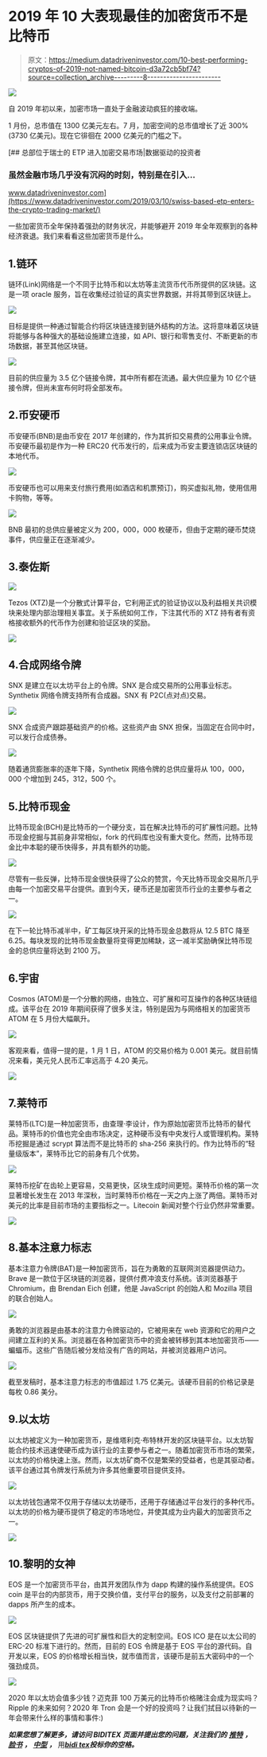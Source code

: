 # 2019 年 10 大表现最佳的加密货币不是比特币

> 原文：<https://medium.datadriveninvestor.com/10-best-performing-cryptos-of-2019-not-named-bitcoin-d3a72cb5bf74?source=collection_archive---------8----------------------->

![](img/171eed900b3b4934e812d074933028e4.png)

自 2019 年初以来，加密市场一直处于金融波动疯狂的接收端。

1 月份，总市值在 1300 亿美元左右。7 月，加密空间的总市值增长了近 300%(3730 亿美元)。现在它徘徊在 2000 亿美元的门槛之下。

[](https://www.datadriveninvestor.com/2019/03/10/swiss-based-etp-enters-the-crypto-trading-market/) [## 总部位于瑞士的 ETP 进入加密交易市场|数据驱动的投资者

### 虽然金融市场几乎没有沉闷的时刻，特别是在引入…

www.datadriveninvestor.com](https://www.datadriveninvestor.com/2019/03/10/swiss-based-etp-enters-the-crypto-trading-market/) 

一些加密货币全年保持着强劲的财务状况，并能够避开 2019 年全年观察到的各种经济衰退。我们来看看这些加密货币是什么。

## 1.链环

链环(Link)网络是一个不同于比特币和以太坊等主流货币代币所提供的区块链。这是一项 oracle 服务，旨在收集经过验证的真实世界数据，并将其带到区块链上。

![](img/acfa2785105110942e9caec838900829.png)

目标是提供一种通过智能合约将区块链连接到链外结构的方法。这将意味着区块链将能够与各种强大的基础设施建立连接，如 API、银行和零售支付、不断更新的市场数据，甚至其他区块链。

![](img/97ee490697fe164ff0cde43352d2b5b7.png)

目前的供应量为 3.5 亿个链接令牌，其中所有都在流通。最大供应量为 10 亿个链接令牌，但尚未宣布何时将全部发布。

## 2.币安硬币

币安硬币(BNB)是由币安在 2017 年创建的，作为其折扣交易费的公用事业令牌。币安硬币最初是作为一种 ERC20 代币发行的，后来成为币安主要连锁店区块链的本地代币。

![](img/64e7c07a7884915625cf2d6186fa52fe.png)

币安硬币也可以用来支付旅行费用(如酒店和机票预订)，购买虚拟礼物，使用信用卡购物，等等。

![](img/02aad0bb1ae5d478c716b192472b7029.png)

BNB 最初的总供应量被定义为 200，000，000 枚硬币，但由于定期的硬币焚烧事件，供应量正在逐渐减少。

## 3.泰佐斯

![](img/79b89ce73259db56682393cfcb937cdd.png)

Tezos (XTZ)是一个分散式计算平台，它利用正式的验证协议以及利益相关共识模块来处理内部治理相关事宜。关于系统如何工作，下注其代币的 XTZ 持有者有资格接收额外的代币作为创建和验证区块的奖励。

![](img/d4be89fd5a05b0684fb46098b1f9c086.png)

## 4.合成网络令牌

SNX 是建立在以太坊平台上的令牌。SNX 是合成交易所的公用事业标志。Synthetix 网络令牌支持所有合成器。SNX 有 P2C(点对点)交易。

![](img/713de9544a6d76c2672abde988fea5b9.png)

SNX 合成资产跟踪基础资产的价格。这些资产由 SNX 担保，当固定在合同中时，可以发行合成债券。

![](img/80926ebb6bca10167fd2943e26f529bd.png)

随着通货膨胀率的逐年下降，Synthetix 网络令牌的总供应量将从 100，000，000 个增加到 245，312，500 个。

## 5.比特币现金

比特币现金(BCH)是比特币的一个硬分支，旨在解决比特币的可扩展性问题。比特币现金挖掘与其前身非常相似，fork 的代码库也没有重大变化。然而，比特币现金比中本聪的硬币快得多，并具有额外的功能。

![](img/139f84ec0fd1c69a0b8b7a81adb8699a.png)

尽管有一些反弹，比特币现金很快获得了公众的赞赏，今天比特币现金交易所几乎由每一个加密交易平台提供。直到今天，硬币还是加密货币行业的主要参与者之一。

![](img/dde8d6d23d8ffd4816fca7279cbc2057.png)

在下一轮比特币减半中，矿工每区块开采的比特币现金总数将从 12.5 BTC 降至 6.25。每块发现的比特币现金数量将变得更加稀缺，这一减半奖励确保比特币现金的总供应量将达到 2100 万。

## 6.宇宙

Cosmos (ATOM)是一个分散的网络，由独立、可扩展和可互操作的各种区块链组成。该平台在 2019 年期间获得了很多关注，特别是因为与网络相关的加密货币 ATOM 在 5 月份大幅飙升。

![](img/17351d046d3e89b84a26f18bb96b54f1.png)

客观来看，值得一提的是，1 月 1 日，ATOM 的交易价格为 0.001 美元。就目前情况来看，美元兑人民币汇率远高于 4.20 美元。

![](img/c9cee5a602c0955c6e2c44763dfae2a2.png)

## 7.莱特币

莱特币(LTC)是一种加密货币，由查理·李设计，作为原始加密货币比特币的替代品。莱特币的价值也完全由市场决定，这种硬币没有中央发行人或管理机构。莱特币挖掘是通过 scrypt 算法而不是比特币的 sha-256 来执行的。作为比特币的“轻量级版本”，莱特币比它的前身有几个优势。

![](img/7d06b3d914dbcc2e52b7811ec6f3b578.png)

莱特币挖矿在齿轮上更容易，交易更快，区块生成时间更短。莱特币价格的第一次显著增长发生在 2013 年深秋，当时莱特币价格在一天之内上涨了两倍。莱特币对美元的比率是目前市场的主要指标之一。Litecoin 新闻对整个行业仍然非常重要。

![](img/94ee75cfc320b7744a10f19ab2049e35.png)

## 8.基本注意力标志

基本注意力令牌(BAT)是一种加密货币，旨在为勇敢的互联网浏览器提供动力。Brave 是一款位于区块链的浏览器，提供付费冲浪支付系统。该浏览器基于 Chromium，由 Brendan Eich 创建，他是 JavaScript 的创始人和 Mozilla 项目的联合创始人。

![](img/9c3ed69dbb9a7a78be4d260d326d8e35.png)

勇敢的浏览器是由基本的注意力令牌驱动的，它被用来在 web 资源和它的用户之间建立互利的关系。浏览器在各种加密货币中的资金被转移到其本地加密货币——蝙蝠币。这些广告随后被分发给没有广告的网站，并被浏览器用户访问。

![](img/4d23e6356f254c2c719a0034cc6b575a.png)

截至发稿时，基本注意力标志的市值超过 1.75 亿美元。该硬币目前的价格记录是每枚 0.86 美分。

## 9.以太坊

以太坊被定义为一种加密货币，是维塔利克·布特林开发的区块链平台。以太坊智能合约技术迅速使硬币成为该行业的主要参与者之一。随着加密货币市场的繁荣，以太坊的价格快速上涨。然而，以太坊矿商不仅是繁荣的受益者，也是其驱动者。该平台通过其令牌发行系统为许多其他重要项目提供支持。

![](img/6b21a5d9eab731595ef34aa770449dc7.png)

以太坊钱包通常不仅用于存储以太坊硬币，还用于存储通过平台发行的多种代币。以太坊的价格为硬币提供了稳定的市场地位，并使其成为业内最大的加密货币之一。

![](img/ca7d7e39ba7949e443d6f9ccd7bb00ee.png)

## 10.黎明的女神

EOS 是一个加密货币平台，由其开发团队作为 dapp 构建的操作系统提供。EOS coin 是平台的内部货币，用于交换价值，支付平台的服务，以及支付之前部署的 dapps 所产生的成本。

![](img/14ac6b06d153e1469f96936034d81c96.png)

EOS 区块链提供了先进的可扩展性和巨大的定制空间。EOS ICO 是在以太公司的 ERC-20 标准下进行的。然而，目前的 EOS 令牌是基于 EOS 平台的源代码。自开发以来，EOS 的价格增长相当快，就市值而言，该硬币是前五大密码中的一个强劲成员。

![](img/77215a6e7d3d45a107358ab4c759a42d.png)

2020 年以太坊会值多少钱？迈克菲 100 万美元的比特币价格赌注会成为现实吗？Ripple 的未来如何？2020 年 Tron 会是一个好的投资吗？让我们拭目以待新的一年会带来什么样的事情和事件:)

***如果您想了解更多，请访问 BIDITEX 页面并提出您的问题，关注我们的*** [***推特***](https://twitter.com/biditex_com) ***，*** [***脸书***](https://www.facebook.com/biditex/) ***，*** [***中型***](https://medium.com/@biditex) ***，*** 用[***bidi tex***](http://www.biditex.com/)***投标你的空格。***